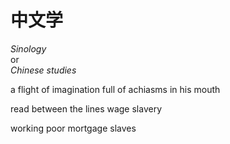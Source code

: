 # 中文学
*Sinology*  
or    
*Chinese studies*

a flight of imagination 
full of achiasms in his mouth

read between the lines
wage slavery

working poor
mortgage slaves
